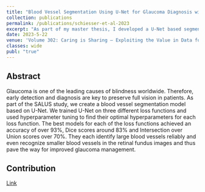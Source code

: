 ```yaml
---
title: "Blood Vessel Segmentation Using U-Net for Glaucoma Diagnosis with Limited Data"
collection: publications
permalink: /publications/schiesser-et-al-2023
excerpt: "As part of my master thesis, I developed a U-Net based segmentation model for blood vessel segmentation"
date: 2023-5-22
venue: 'Volume 302: Caring is Sharing – Exploiting the Value in Data for Health and Innovation'
classes: wide
publ: "true"
---
```


## Abstract
Glaucoma is one of the leading causes of blindness worldwide. Therefore, early detection and diagnosis are key to preserve full vision in patients. As part of the SALUS study, we create a blood vessel segmentation model based on U-Net. We trained U-Net on three different loss functions and used hyperparameter tuning to find their optimal hyperparameters for each loss function. The best models for each of the loss functions achieved an accuracy of over 93%, Dice scores around 83% and Intersection over Union scores over 70%. They each identify large blood vessels reliably and even recognize smaller blood vessels in the retinal fundus images and thus pave the way for improved glaucoma management.

## Contribution



[Link](https://ebooks.iospress.nl/doi/10.3233/SHTI230209)
